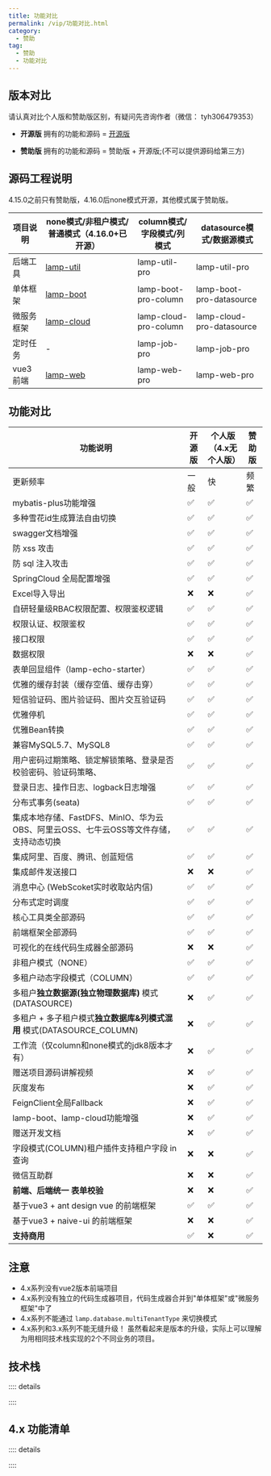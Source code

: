 ```yaml
---
title: 功能对比
permalink: /vip/功能对比.html
category:
  - 赞助
tag:
  - 赞助
  - 功能对比
---
```


## 版本对比

请认真对比个人版和赞助版区别，有疑问先咨询作者（微信： tyh306479353）

- **开源版** 拥有的功能和源码 = [开源版](https://github.com/zuihou)

- **赞助版** 拥有的功能和源码 = 赞助版 + 开源版;(不可以提供源码给第三方)

## 源码工程说明

4.15.0之前只有赞助版，4.16.0后none模式开源，其他模式属于赞助版。

| 项目说明   | none模式/非租户模式/普通模式（4.16.0+已开源）                | column模式/字段模式/列模式 | datasource模式/数据源模式 |
| ---------- | ------------------------------------------------------------ | -------------------------- | ------------------------- |
| 后端工具   | [lamp-util](https://gitee.com/zuihou111/lamp-util/blob/4.x_java17) | lamp-util-pro              | lamp-util-pro             |
| 单体框架   | [lamp-boot](https://gitee.com/zuihou111/lamp-boot/blob/4.x_java17) | lamp-boot-pro-column       | lamp-boot-pro-datasource  |
| 微服务框架 | [lamp-cloud](https://gitee.com/dromara/lamp-cloud/blob/4.x_java17) | lamp-cloud-pro-column      | lamp-cloud-pro-datasource |
| 定时任务   | -                                                            | lamp-job-pro               | lamp-job-pro              |
| vue3前端   | [lamp-web](https://gitee.com/zuihou111/lamp-web/blob/4.x_java17) | lamp-web-pro               | lamp-web-pro              |



## 功能对比

| 功能说明                                                                   | 开源版 | 个人版<br/>（4.x无个人版） | 赞助版 |
|------------------------------------------------------------------------|-------|----------------|-------|
| 更新频率                                                                   | 一般   | 快              | 频繁  |
| mybatis-plus功能增强                                                       | ✅     | ✅              | ✅     |
| 多种雪花id生成算法自由切换                                                         | ✅     | ✅              | ✅     |
| swagger文档增强                                                            | ✅     | ✅              | ✅     |
| 防 xss 攻击                                                               | ✅     | ✅              | ✅     |
| 防 sql  注入攻击                                                            | ✅     | ✅              | ✅     |
| SpringCloud 全局配置增强                                                     | ✅     | ✅              | ✅     |
| Excel导入导出                                                 | ❌    | ❌             | ✅     |
| 自研轻量级RBAC权限配置、权限鉴权逻辑                                                   | ✅     | ✅              | ✅     |
| 权限认证、权限鉴权                                          | ✅     | ✅              | ✅     |
| 接口权限                                                                 | ✅     | ✅              | ✅     |
| 数据权限                                                                 | ❌     | ❌             | ✅     |
| 表单回显组件（lamp-echo-starter）                                             | ✅     | ✅              | ✅     |
| 优雅的缓存封装（缓存空值、缓存击穿）                                                     | ✅     | ✅              | ✅     |
| 短信验证码、图片验证码、图片交互验证码                                                    | ✅     | ✅              | ✅     |
| 优雅停机                                                                   | ✅     | ✅              | ✅     |
| 优雅Bean转换                                                               | ✅     | ✅              | ✅     |
| 兼容MySQL5.7、MySQL8                                                      | ✅     | ✅              | ✅     |
| 用户密码过期策略、锁定解锁策略、登录是否校验密码、验证码策略、                                        | ✅     | ✅              | ✅     |
| 登录日志、操作日志、logback日志增强                                                  | ✅     | ✅              | ✅     |
| 分布式事务(seata)                                                           | ✅     | ✅              | ✅     |
| 集成本地存储、FastDFS、MinIO、华为云OBS、阿里云OSS、七牛云OSS等文件存储，支持动态切换                  | ✅     | ✅              | ✅     |
| 集成阿里、百度、腾讯、创蓝短信                                                        | ✅     | ✅              | ✅     |
| 集成邮件发送接口                                                               | ❌      | ❌              | ✅     |
| 消息中心 (WebScoket实时收取站内信)                                                | ✅     | ✅              | ✅     |
| 分布式定时调度                                                                | ✅     | ✅              | ✅     |
| 核心工具类全部源码                                                   | ✅     | ✅              | ✅     |
| 前端框架全部源码                                      | ✅     | ✅              | ✅     |
| 可视化的在线代码生成器全部源码                                                        | ❌     | ❌              | ✅     |
| 非租户模式（NONE）                                                            | ✅     | ✅              | ✅     |
| 多租户动态字段模式（COLUMN）                                                      | ✅     | ✅              | ✅     |
| 多租户**独立数据源(独立物理数据库)** 模式(DATASOURCE)                                   | ❌     | ✅              | ✅     |
| 多租户 + 多子租户模式**独立数据库&列模式混用** 模式(DATASOURCE_COLUMN)                 | ❌     | ✅              | ✅     |
| 工作流（仅column和none模式的jdk8版本才有）                                           | ❌     | ✅              | ✅     |
| 赠送项目源码讲解视频                                                             | ❌     | ✅              | ✅     |
| 灰度发布                                                                   | ❌     | ✅              | ✅     |
| FeignClient全局Fallback                                                  | ❌     | ✅              | ✅     |
| lamp-boot、lamp-cloud功能增强                                               | ❌     | ✅              | ✅     |
| 赠送开发文档                                                                 | ❌     | ✅              | ✅     |
| 字段模式(COLUMN)租户插件支持租户字段 in 查询                                           | ❌     | ❌              | ✅     |
| 微信互助群                                                         | ❌     | ❌              | ✅     |
| **前端、后端统一 表单校验**                                                       | ❌     | ❌              | ✅     |
| 基于vue3 + ant design vue 的前端框架 | ✅    | ✅              | ✅     |
| 基于vue3 + naive-ui 的前端框架 | ❌   | ❌             | ✅     |
| **支持商用**                                                               | ✅     | ❌              | ✅     |



## 注意

- 4.x系列没有vue2版本前端项目
- 4.x系列没有独立的代码生成器项目，代码生成器合并到"单体框架"或"微服务框架"中了
- 4.x系列不能通过 `lamp.database.multiTenantType` 来切换模式
- 4.x系列和3.x系列不能无缝升级！ 虽然看起来是版本的升级，实际上可以理解为用相同技术栈实现的2个不同业务的项目。



## 技术栈

:::: details 

<!-- @include: ../doc/info/功能介绍.md#jsz -->
::::



## 4.x 功能清单


:::: details 

<!-- @include: ../doc/info/功能介绍.md#base -->
::::
